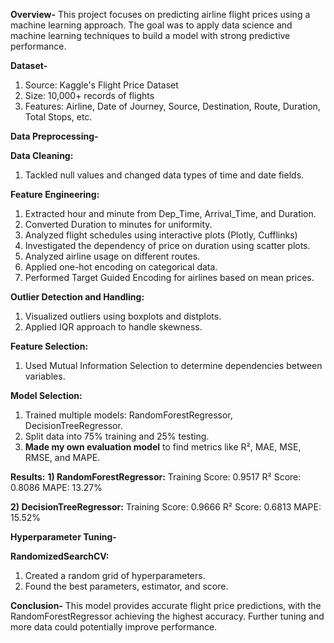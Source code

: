 **Overview-**
This project focuses on predicting airline flight prices using a machine learning approach. The goal was to apply data science and machine learning techniques to build a model with strong predictive performance.

**Dataset-**
1) Source: Kaggle's Flight Price Dataset
2) Size: 10,000+ records of flights
3) Features: Airline, Date of Journey, Source, Destination, Route, Duration, Total Stops, etc.

**Data Preprocessing-**

**Data Cleaning:**
1) Tackled null values and changed data types of time and date fields.

**Feature Engineering:**
1) Extracted hour and minute from Dep_Time, Arrival_Time, and Duration.
2) Converted Duration to minutes for uniformity.
3) Analyzed flight schedules using interactive plots (Plotly, Cufflinks)
4) Investigated the dependency of price on duration using scatter plots.
5) Analyzed airline usage on different routes.
6) Applied one-hot encoding on categorical data.
7) Performed Target Guided Encoding for airlines based on mean prices.

**Outlier Detection and Handling:**
1) Visualized outliers using boxplots and distplots.
2) Applied IQR approach to handle skewness.

**Feature Selection:** 
1) Used Mutual Information Selection to determine dependencies between variables.

**Model Selection:**
1) Trained multiple models: RandomForestRegressor, DecisionTreeRegressor.
2) Split data into 75% training and 25% testing.
3) **Made my own evaluation model** to find metrics like R², MAE, MSE, RMSE, and MAPE.

**Results:**
**1) RandomForestRegressor:**
Training Score: 0.9517
R² Score: 0.8086
MAPE: 13.27%

**2) DecisionTreeRegressor:**
Training Score: 0.9666
R² Score: 0.6813
MAPE: 15.52%

**Hyperparameter Tuning-**

**RandomizedSearchCV:**
1) Created a random grid of hyperparameters.
2) Found the best parameters, estimator, and score.

**Conclusion-**
This model provides accurate flight price predictions, with the RandomForestRegressor achieving the highest accuracy. Further tuning and more data could potentially improve performance.
